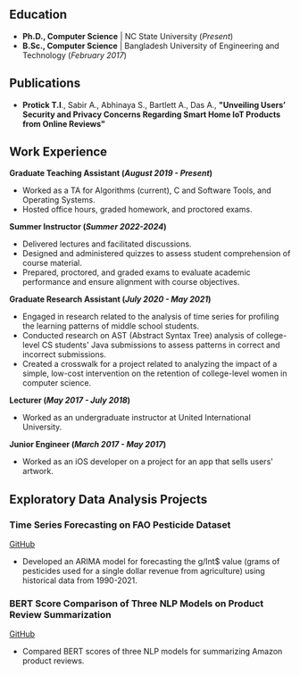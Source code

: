 ## Education

- **Ph.D., Computer Science** | NC State University (_Present_)
- **B.Sc., Computer Science** | Bangladesh University of Engineering and Technology (_February 2017_)

## Publications

- **Protick T.I**., Sabir A., Abhinaya S., Bartlett A., Das A., **"Unveiling Users’ Security and Privacy Concerns Regarding Smart Home IoT Products from Online Reviews"**

## Work Experience

**Graduate Teaching Assistant (_August 2019 - Present_)**

- Worked as a TA for Algorithms (current), C and Software Tools, and Operating Systems.
- Hosted office hours, graded homework, and proctored exams.

**Summer Instructor (_Summer 2022-2024_)**

- Delivered lectures and facilitated discussions.
- Designed and administered quizzes to assess student comprehension of course material.
- Prepared, proctored, and graded exams to evaluate academic performance and ensure alignment with course objectives.

**Graduate Research Assistant (_July 2020 - May 2021_)**

- Engaged in research related to the analysis of time series for profiling the learning patterns of middle school students.
- Conducted research on AST (Abstract Syntax Tree) analysis of college-level CS students' Java submissions to assess patterns in correct and incorrect submissions.
- Created a crosswalk for a project related to analyzing the impact of a simple, low-cost intervention on the retention of college-level women in computer science.

**Lecturer (_May 2017 - July 2018_)**

- Worked as an undergraduate instructor at United International University.

**Junior Engineer (_March 2017 - May 2017_)**

- Worked as an iOS developer on a project for an app that sells users' artwork.

## Exploratory Data Analysis Projects

### Time Series Forecasting on FAO Pesticide Dataset

[GitHub](https://github.com/TaufiqIslamProtick/pesticide-data-analysis)

- Developed an ARIMA model for forecasting the g/Int$ value (grams of pesticides used for a single dollar revenue from agriculture) using historical data from 1990-2021.

### BERT Score Comparison of Three NLP Models on Product Review Summarization

[GitHub](https://github.com/TaufiqIslamProtick/pesticide-data-analysis)

- Compared BERT scores of three NLP models for summarizing Amazon product reviews.
